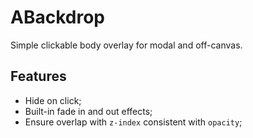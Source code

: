 # ABackdrop

Simple clickable body overlay for modal and off-canvas.

## Features

- Hide on click;
- Built-in fade in and out effects;
- Ensure overlap with `z-index` consistent with `opacity`;
